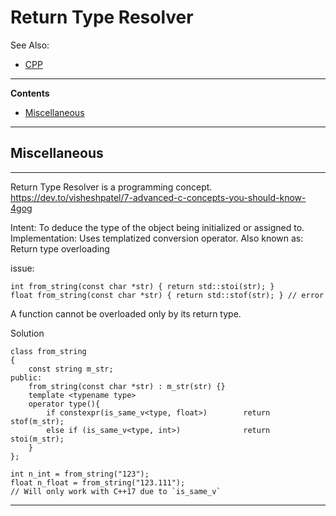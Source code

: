 # Return Type Resolver

See Also:

 - [CPP](CPP.md) 

---

**Contents**

  - [Miscellaneous](ReturnTypeResolver.md#miscellaneous)

---

## Miscellaneous

---

Return Type Resolver is a programming concept.
https://dev.to/visheshpatel/7-advanced-c-concepts-you-should-know-4gog

Intent: To deduce the type of the object being initialized or assigned to.
Implementation: Uses templatized conversion operator.
Also known as: Return type overloading

issue:

    int from_string(const char *str) { return std::stoi(str); }
    float from_string(const char *str) { return std::stof(str); } // error
    
A function cannot be overloaded only by its return type.
    
Solution
    
    class from_string
    {
        const string m_str;
    public:
        from_string(const char *str) : m_str(str) {}
        template <typename type>
        operator type(){
            if constexpr(is_same_v<type, float>)        return stof(m_str);
            else if (is_same_v<type, int>)              return stoi(m_str);
        }
    };
    
    int n_int = from_string("123");
    float n_float = from_string("123.111");
    // Will only work with C++17 due to `is_same_v`

---
